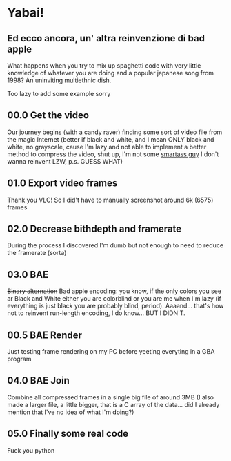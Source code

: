# Yabai!
## Ed ecco ancora, un' altra reinvenzione di bad apple

What happens when you try to mix up spaghetti code with very little knowledge of whatever you are doing and a popular japanese song from 1998?
An uninviting multiethnic dish.

Too lazy to add some example sorry

## 00.0 Get the video
Our journey begins (with a candy raver) finding some sort of video file from the magic Internet (better if black and white, and I mean ONLY black and white, no grayscale, cause I'm lazy and not able to implement a better method to compress the video, shut up, I'm not some [smartass guy](https://github.com/PeterLemon/GBA/tree/master/Video/Touhou-BadApple!) I don't wanna reinvent LZW, p.s. GUESS WHAT)

## 01.0 Export video frames
Thank you VLC!
So I did't have to manually screenshot around 6k (6575) frames

## 02.0 Decrease bithdepth and framerate
During the process I discovered I'm dumb but not enough to need to reduce the framerate (sorta)

## 03.0 BAE
~~Binary alternation~~ Bad apple encoding: you know, if the only colors you see ar Black and White either you are colorblind or you are me when I'm lazy (if everything is just black you are probably blind, period).
Aaaand... that's how not to reinvent run-length encoding, I do know... BUT I DIDN'T.

## 00.5 BAE Render
Just testing frame rendering on my PC before yeeting everyting in a GBA program

## 04.0 BAE Join
Combine all compressed frames in a single big file of around 3MB (I also made a larger file, a little bigger, that is a C array of the data... did I already mention that I've no idea of what I'm doing?)

## 05.0 Finally some real code
Fuck you python
